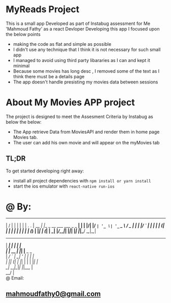 # MyReads Project
This is a small app Developed as part of Instabug assessment for Me 'Mahmoud Fathy' as a react Devloper
Developing this app I focused upon the below points
* making the code as flat and simple as possible 
* I didn't use any technique that I think it is not necessary for such small app
* I managed to avoid using third party libararies as I can and kept it minimal
* Because some movies has long desc , I removed some of the text as I think there must be a details page
* The app doesn't handle presisting my movies data between sessions

# About My Movies APP  project
The project is designed to meet the Assesment Criteria by Instabug as below the below:
* The App retrieve Data from MoviesAPI and render them in home page Movies tab.
* The user can add his own movie and will appear on the myMovies tab
## TL;DR

To get started developing right away:

* install all project dependencies with `npm install or yarn install`
* start the ios emulator with `react-native run-ios `


# @ By:
___  ___      _                               _  
|  \/  |     | |                             | | 
| .  . | __ _| |__  _ __ ___   ___  _   _  __| | 
| |\/| |/ _` | '_ \| '_ ` _ \ / _ \| | | |/ _` | 
| |  | | (_| | | | | | | | | | (_) | |_| | (_| | 
\_|  |_/\__,_|_| |_|_| |_| |_|\___/ \__,_|\__,_| 
                                                 
                                                 
   ______    _   _                               
   |  ___|  | | | |                              
   | |_ __ _| |_| |__  _   _                     
   |  _/ _` | __| '_ \| | | |                    
   | || (_| | |_| | | | |_| |                    
   \_| \__,_|\__|_| |_|\__, |                    
                        __/ |                    
@ Email:
## mahmoudfathy0@gmail.com
